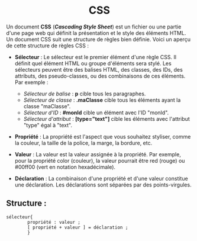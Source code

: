 # <center> CSS </center> 

Un document **CSS** (***Cascading Style Sheet***) est un fichier ou une partie d'une page web qui définit la présentation et le style des éléments HTML. Un document CSS suit une structure de règles bien définie. Voici un aperçu de cette structure de règles CSS :

- **Sélecteur** : Le sélecteur est le premier élément d'une règle CSS. Il définit quel élément HTML ou groupe d'éléments sera stylé. Les sélecteurs peuvent être des balises HTML, des classes, des IDs, des attributs, des pseudo-classes, ou des combinaisons de ces éléments. Par exemple :
  - *Sélecteur de balise* : **p** cible tous les paragraphes.
  - *Sélecteur de classe* : **.maClasse** cible tous les éléments ayant la classe "maClasse".
  - *Sélecteur d'ID* : **#monId** cible un élément avec l'ID "monId".
  - *Sélecteur d'attribut* : **[type="text"]** cible les éléments avec l'attribut "type" égal à "text".
- **Propriété** : La propriété est l'aspect que vous souhaitez styliser, comme la couleur, la taille de la police, la marge, la bordure, etc.

- **Valeur** : La valeur est la valeur assignée à la propriété. Par exemple, pour la propriété color (couleur), la valeur pourrait être red (rouge) ou #00ff00 (vert en notation hexadécimale).

- **Déclaration** : La combinaison d'une propriété et d'une valeur constitue une déclaration. Les déclarations sont séparées par des points-virgules.

## Structure : 

```
sélecteur{  
        propriété : valeur ;  
        [ propriété + valeur ] = déclaration ;  
        }
```
